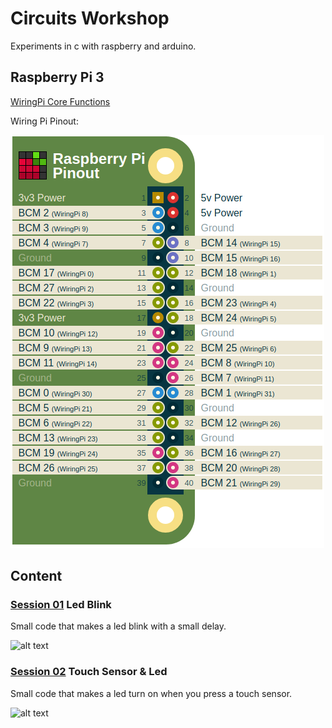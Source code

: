 # Circuits Workshop

Experiments in c with raspberry and arduino. <br />

## Raspberry Pi 3

[WiringPi Core Functions](http://wiringpi.com/reference/core-functions/) <br />

Wiring Pi Pinout:

![alt text](https://github.com/the-other-mariana/circuits-workshop/blob/master/session01/images/pinout_wiringPi.png?raw=true) <br />

## Content

### [Session 01](https://github.com/the-other-mariana/circuits-workshop/tree/master/session01) Led Blink

Small code that makes a led blink with a small delay. <br />

![alt text](https://github.com/the-other-mariana/circuits-workshop/blob/master/session01/images/output-blink.gif) <br />

### [Session 02](https://github.com/the-other-mariana/circuits-workshop/tree/master/session02) Touch Sensor & Led

Small code that makes a led turn on when you press a touch sensor. <br />

![alt text](https://github.com/the-other-mariana/circuits-workshop/blob/master/session02/images/output-gif.gif) <br />